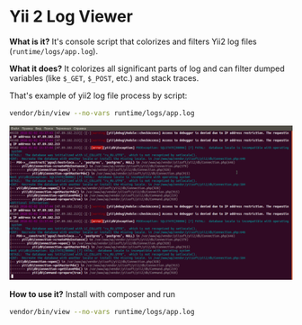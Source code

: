 # Yii 2 Log Viewer

**What is it?**
It's console script that colorizes and filters Yii2 log files (`runtime/logs/app.log`).

**What it does?**
It colorizes all significant parts of log and can filter dumped variables (like `$_GET`, `$_POST`, etc.) and stack traces.

That's example of yii2 log file process by script:
```sh
vendor/bin/view --no-vars runtime/logs/app.log
```

![Image](https://raw.githubusercontent.com/wapmorgan/Yii2LogViewer/master/doc/yii2log_viewer.png)

**How to use it?**
Install with composer and run
```sh
vendor/bin/view --no-vars runtime/logs/app.log
```
